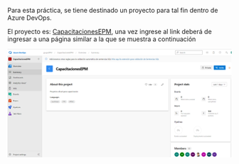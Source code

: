 Para esta práctica, se tiene destinado un proyecto para tal fin dentro de Azure DevOps.

El proyecto es: [CapacitacionesEPM](https://dev.azure.com/grupoEPM/CapacitacionesEPM), una vez ingrese al link deberá de ingresar a una página similar a la que se muestra a continuación

![capacitaciones](./assets/proyecto-capacitaciones.png)
